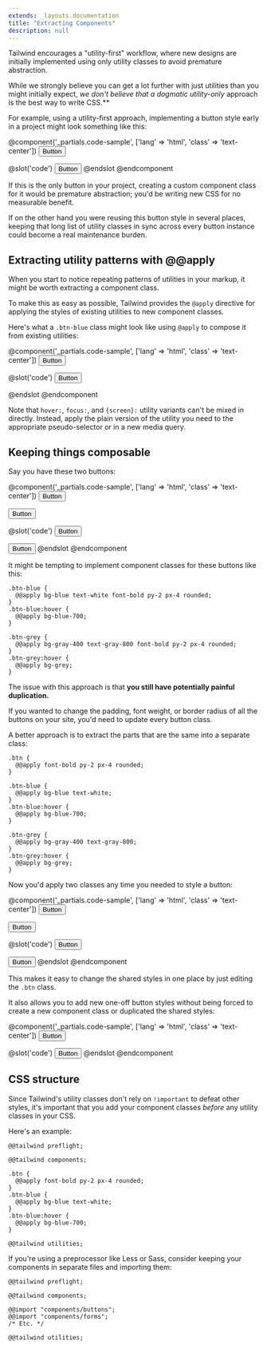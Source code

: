 ```yaml
---
extends: _layouts.documentation
title: "Extracting Components"
description: null
---
```


Tailwind encourages a "utility-first" workflow, where new designs are initially implemented using only utility classes to avoid premature abstraction.

While we strongly believe you can get a lot further with just utilities than you might initially expect, **we don't believe that a dogmatic utility*-only* approach is the best way to write CSS.**

For example, using a utility-first approach, implementing a button style early in a project might look something like this:

@component('_partials.code-sample', ['lang' => 'html', 'class' => 'text-center'])
<button class="bg-blue hover:bg-blue-700 text-white font-bold py-2 px-4 rounded">
  Button
</button>

@slot('code')
<button class="bg-blue hover:bg-blue-700 text-white font-bold py-2 px-4 rounded">
  Button
</button>
@endslot
@endcomponent

If this is the only button in your project, creating a custom component class for it would be premature abstraction; you'd be writing new CSS for no measurable benefit.

If on the other hand you were reusing this button style in several places, keeping that long list of utility classes in sync across every button instance could become a real maintenance burden.

## Extracting utility patterns with @@apply

When you start to notice repeating patterns of utilities in your markup, it might be worth extracting a component class.

To make this as easy as possible, Tailwind provides the `@apply` directive for applying the styles of existing utilities to new component classes.

Here's what a `.btn-blue` class might look like using `@apply` to compose it from existing utilities:

@component('_partials.code-sample', ['lang' => 'html', 'class' => 'text-center'])
<button class="bg-blue hover:bg-blue-700 text-white font-bold py-2 px-4 rounded">
  Button
</button>

@slot('code')
<button class="btn-blue">
  Button
</button>

<style>
.btn-blue {
  @@apply bg-blue text-white font-bold py-2 px-4 rounded;
}
.btn-blue:hover {
  @@apply bg-blue-700;
}
</style>
@endslot
@endcomponent

Note that `hover:`, `focus:`, and `{screen}:` utility variants can't be mixed in directly. Instead, apply the plain version of the utility you need to the appropriate pseudo-selector or in a new media query.

## Keeping things composable

Say you have these two buttons:

@component('_partials.code-sample', ['lang' => 'html', 'class' => 'text-center'])
<button class="bg-blue hover:bg-blue-700 text-white font-bold py-2 px-4 rounded mr-4">
  Button
</button>

<button class="bg-gray-400 hover:bg-grey text-gray-800 font-bold py-2 px-4 rounded">
  Button
</button>

@slot('code')
<button class="bg-blue hover:bg-blue-700 text-white font-bold py-2 px-4 rounded">
  Button
</button>

<button class="bg-gray-400 hover:bg-grey text-gray-800 font-bold py-2 px-4 rounded">
  Button
</button>
@endslot
@endcomponent

It might be tempting to implement component classes for these buttons like this:

```less
.btn-blue {
  @@apply bg-blue text-white font-bold py-2 px-4 rounded;
}
.btn-blue:hover {
  @@apply bg-blue-700;
}

.btn-grey {
  @@apply bg-gray-400 text-gray-800 font-bold py-2 px-4 rounded;
}
.btn-grey:hover {
  @@apply bg-grey;
}
```

The issue with this approach is that **you still have potentially painful duplication.**

If you wanted to change the padding, font weight, or border radius of all the buttons on your site, you'd need to update every button class.

A better approach is to extract the parts that are the same into a separate class:

```less
.btn {
  @@apply font-bold py-2 px-4 rounded;
}

.btn-blue {
  @@apply bg-blue text-white;
}
.btn-blue:hover {
  @@apply bg-blue-700;
}

.btn-grey {
  @@apply bg-gray-400 text-gray-800;
}
.btn-grey:hover {
  @@apply bg-grey;
}
```

Now you'd apply two classes any time you needed to style a button:

@component('_partials.code-sample', ['lang' => 'html', 'class' => 'text-center'])
<button class="bg-blue hover:bg-blue-700 text-white font-bold py-2 px-4 rounded mr-4">
  Button
</button>

<button class="bg-gray-400 hover:bg-grey text-gray-800 font-bold py-2 px-4 rounded">
  Button
</button>

@slot('code')
<button class="btn btn-blue">
  Button
</button>

<button class="btn btn-grey">
  Button
</button>
@endslot
@endcomponent

This makes it easy to change the shared styles in one place by just editing the `.btn` class.

It also allows you to add new one-off button styles without being forced to create a new component class or duplicated the shared styles:

@component('_partials.code-sample', ['lang' => 'html', 'class' => 'text-center'])
<button class="bg-green hover:bg-green-light text-white font-bold py-2 px-4 rounded">
  Button
</button>

@slot('code')
<button class="btn bg-green hover:bg-green-light text-white">
  Button
</button>
@endslot
@endcomponent

## CSS structure

Since Tailwind's utility classes don't rely on `!important` to defeat other styles, it's important that you add your component classes *before* any utility classes in your CSS.

Here's an example:

```less
@@tailwind preflight;

@@tailwind components;

.btn {
  @@apply font-bold py-2 px-4 rounded;
}
.btn-blue {
  @@apply bg-blue text-white;
}
.btn-blue:hover {
  @@apply bg-blue-700;
}

@@tailwind utilities;
```

If you're using a preprocessor like Less or Sass, consider keeping your components in separate files and importing them:

```less
@@tailwind preflight;

@@tailwind components;

@@import "components/buttons";
@@import "components/forms";
/* Etc. */

@@tailwind utilities;
```
